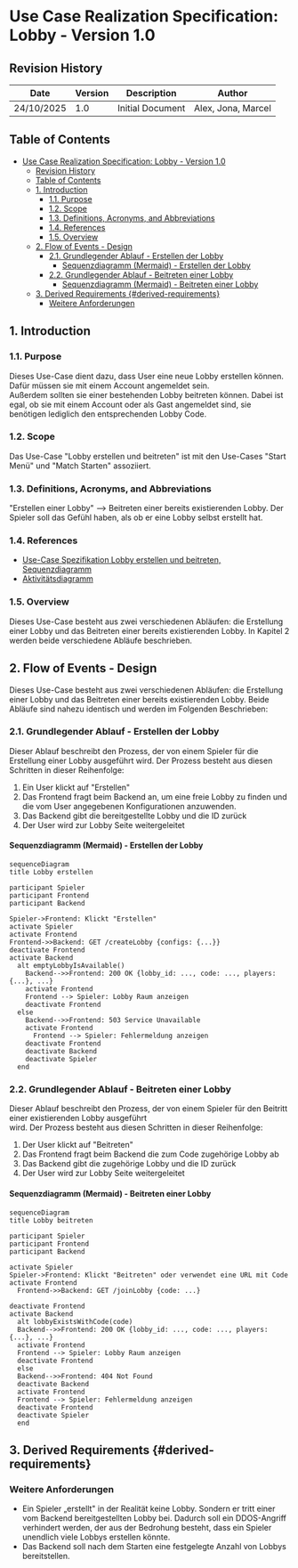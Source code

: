 # Use Case Realization Specification: Lobby  - Version 1.0

## Revision History

| Date | Version | Description | Author |
| ----- | ----- | ----- | ----- |
| 24/10/2025 | 1.0 | Initial Document | Alex, Jona, Marcel |

## Table of Contents

- [Use Case Realization Specification: Lobby  - Version 1.0](#use-case-realization-specification-lobby----version-10)
  - [Revision History](#revision-history)
  - [Table of Contents](#table-of-contents)
  - [1. Introduction](#1-introduction)
    - [1.1. Purpose](#11-purpose)
    - [1.2. Scope](#12-scope)
    - [1.3. Definitions, Acronyms, and Abbreviations](#13-definitions-acronyms-and-abbreviations)
    - [1.4. References](#14-references)
    - [1.5. Overview](#15-overview)
  - [2. Flow of Events - Design](#2-flow-of-events---design)
    - [2.1. Grundlegender Ablauf - Erstellen der Lobby](#21-grundlegender-ablauf---erstellen-der-lobby)
      - [Sequenzdiagramm (Mermaid) - Erstellen der Lobby](#sequenzdiagramm-mermaid---erstellen-der-lobby)
    - [2.2. Grundlegender Ablauf - Beitreten einer Lobby](#22-grundlegender-ablauf---beitreten-einer-lobby)
      - [Sequenzdiagramm (Mermaid) - Beitreten einer Lobby](#sequenzdiagramm-mermaid---beitreten-einer-lobby)
  - [3. Derived Requirements {#derived-requirements}](#3-derived-requirements-derived-requirements)
    - [Weitere Anforderungen](#weitere-anforderungen)

## 1. Introduction

### 1.1. Purpose

Dieses Use-Case dient dazu, dass User eine neue Lobby erstellen können. Dafür müssen sie mit einem Account angemeldet sein.  
Außerdem sollten sie einer bestehenden Lobby beitreten können. Dabei ist egal, ob sie mit einem Account oder als Gast angemeldet sind, sie benötigen lediglich den entsprechenden Lobby Code.

### 1.2. Scope

Das Use-Case "Lobby erstellen und beitreten" ist mit den Use-Cases "Start Menü" und "Match Starten" assoziiert.

### 1.3. Definitions, Acronyms, and Abbreviations

"Erstellen einer Lobby" --> Beitreten einer bereits existierenden Lobby. Der Spieler soll das Gefühl haben, als ob er eine Lobby selbst erstellt hat.

### 1.4. References

- [Use-Case Spezifikation Lobby erstellen und beitreten, Sequenzdiagramm](https://github.com/Hexfields-Studio/HexfieldsDominion-Artefacts/blob/main/srs/lobby_management/lobby_erstellen_bearbeiten/lobby_erstellen_beitreten.md)  
- [Aktivitätsdiagramm](https://github.com/Hexfields-Studio/HexfieldsDominion-Artefacts/blob/main/srs/lobby_management/lobby_erstellen_bearbeiten/aktivit%C3%A4tsdiagramm.png)

### 1.5. Overview

Dieses Use-Case besteht aus zwei verschiedenen Abläufen: die Erstellung einer Lobby und das Beitreten einer bereits existierenden Lobby. In Kapitel 2 werden beide verschiedene Abläufe beschrieben.

## 2. Flow of Events - Design

Dieses Use-Case besteht aus zwei verschiedenen Abläufen: die Erstellung einer Lobby und das Beitreten einer bereits existierenden Lobby. Beide Abläufe sind nahezu identisch und werden im Folgenden Beschrieben:

### 2.1. Grundlegender Ablauf - Erstellen der Lobby

Dieser Ablauf beschreibt den Prozess, der von einem Spieler für die Erstellung einer Lobby ausgeführt wird. Der Prozess besteht aus diesen Schritten in dieser Reihenfolge:

1. Ein User klickt auf "Erstellen"  
2. Das Frontend fragt beim Backend an, um eine freie Lobby zu finden und die vom User angegebenen Konfigurationen anzuwenden.  
3. Das Backend gibt die bereitgestellte Lobby und die ID zurück  
4. Der User wird zur Lobby Seite weitergeleitet

#### Sequenzdiagramm (Mermaid) - Erstellen der Lobby

```mermaid
sequenceDiagram
title Lobby erstellen

participant Spieler
participant Frontend
participant Backend

Spieler->Frontend: Klickt "Erstellen"
activate Spieler
activate Frontend
Frontend->>Backend: GET /createLobby {configs: {...}}
deactivate Frontend
activate Backend
  alt emptyLobbyIsAvailable()
    Backend-->>Frontend: 200 OK {lobby_id: ..., code: ..., players:{...}, ...}
    activate Frontend
    Frontend --> Spieler: Lobby Raum anzeigen
    deactivate Frontend
  else
    Backend-->>Frontend: 503 Service Unavailable
    activate Frontend
      Frontend --> Spieler: Fehlermeldung anzeigen
    deactivate Frontend
    deactivate Backend
    deactivate Spieler
  end
```

### 2.2. Grundlegender Ablauf - Beitreten einer Lobby

Dieser Ablauf beschreibt den Prozess, der von einem Spieler für den Beitritt einer existierenden Lobby ausgeführt  
wird. Der Prozess besteht aus diesen Schritten in dieser Reihenfolge:

1. Der User klickt auf "Beitreten"  
2. Das Frontend fragt beim Backend die zum Code zugehörige Lobby ab  
3. Das Backend gibt die zugehörige Lobby und die ID zurück  
4. Der User wird zur Lobby Seite weitergeleitet

#### Sequenzdiagramm (Mermaid) - Beitreten einer Lobby

```mermaid
sequenceDiagram
title Lobby beitreten

participant Spieler
participant Frontend
participant Backend

activate Spieler
Spieler->Frontend: Klickt "Beitreten" oder verwendet eine URL mit Code
activate Frontend
  Frontend->>Backend: GET /joinLobby {code: ...}
  
deactivate Frontend
activate Backend
  alt lobbyExistsWithCode(code)
  Backend-->>Frontend: 200 OK {lobby_id: ..., code: ..., players:{...}, ...}
  activate Frontend
  Frontend --> Spieler: Lobby Raum anzeigen
  deactivate Frontend
  else
  Backend-->>Frontend: 404 Not Found
  deactivate Backend
  activate Frontend
  Frontend --> Spieler: Fehlermeldung anzeigen
  deactivate Frontend
  deactivate Spieler
  end
```

## 3. Derived Requirements {#derived-requirements}

### Weitere Anforderungen  

- Ein Spieler „erstellt" in der Realität keine Lobby. Sondern er tritt einer vom Backend bereitgestellten Lobby bei. Dadurch soll ein DDOS-Angriff verhindert werden, der aus der Bedrohung besteht, dass ein Spieler unendlich viele Lobbys erstellen könnte.  
- Das Backend soll nach dem Starten eine festgelegte Anzahl von Lobbys bereitstellen.
